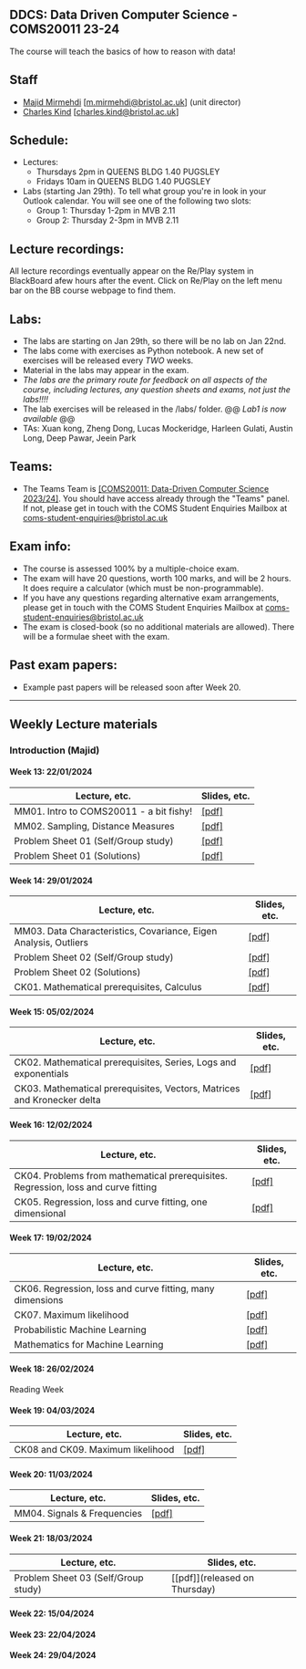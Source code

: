 ## DDCS: Data Driven Computer Science - COMS20011 23-24
The course will teach the basics of how to reason with data!

## Staff

- [Majid Mirmehdi](http://people.cs.bris.ac.uk/~majid/) [m.mirmehdi@bristol.ac.uk]  (unit director)
- [Charles Kind](https://research-information.bris.ac.uk/en/persons/charles-kind) [charles.kind@bristol.ac.uk]

## Schedule:
* Lectures:
  - Thursdays 2pm in QUEENS BLDG 1.40 PUGSLEY
  - Fridays 10am in QUEENS BLDG 1.40 PUGSLEY
* Labs (starting Jan 29th).  To tell what group you're in look in your Outlook calendar.  You will see one of the following two slots:
  - Group 1: Thursday 1-2pm in MVB 2.11
  - Group 2: Thursday 2-3pm in MVB 2.11


## Lecture recordings:
All lecture recordings eventually appear on the Re/Play system in BlackBoard afew hours after the event. Click on Re/Play on the left menu bar on the BB course webpage to find them.



## Labs:
* The labs are starting on Jan 29th, so there will be no lab on Jan 22nd.
* The labs come with exercises as Python notebook.  A new set of exercises will be released every _TWO_ weeks.
* Material in the labs may appear in the exam.
* *The labs are the primary route for feedback on all aspects of the course, including lectures, any question sheets and exams, not just the labs!!!!*
* The lab exercises will be released in the /labs/ folder.
@@ _Lab1 is now available_ @@
* TAs: Xuan kong, Zheng Dong, Lucas Mockeridge, Harleen Gulati, Austin Long, Deep Pawar, Jeein Park

## Teams:
* The Teams Team is [[COMS20011: Data-Driven Computer Science 2023/24]](https://teams.microsoft.com/l/team/19%3a0DQ-4IeBWTiBTCNmPvAmkc-CjNXlKFBJHObtpLyHaVw1%40thread.tacv2/conversations?groupId=5928cfed-1e17-4d2b-a3a7-4ab403410857&tenantId=b2e47f30-cd7d-4a4e-a5da-b18cf1a4151b).  You should have access already through the "Teams" panel.  If not, please get in touch with the COMS Student Enquiries Mailbox at coms-student-enquiries@bristol.ac.uk

## Exam info:
* The course is assessed 100% by a multiple-choice exam.
* The exam will have 20 questions, worth 100 marks, and will be 2 hours. It does require a calculator (which must be non-programmable).
* If you have any questions regarding alternative exam arrangements, please get in touch with the COMS Student Enquiries Mailbox at coms-student-enquiries@bristol.ac.uk
* The exam is closed-book (so no additional materials are allowed). There will be a formulae sheet with the exam.


## Past exam papers:
* Example past papers will be released soon after Week 20.

---

## Weekly Lecture materials

### Introduction (Majid)

#### Week 13: 22/01/2024
| Lecture, etc. |  Slides, etc. |
| ------- | ------ |
| MM01. Intro to COMS20011 - a bit fishy! | [[pdf]](Slides/COMS20011-MMLec01.pdf) |
| MM02. Sampling, Distance Measures | [[pdf]](Slides/COMS20011-MMLec02.pdf) |
| Problem Sheet 01 (Self/Group study) | [[pdf]](ProblemSheets/ProblemSheet-MM01.pdf)  |
| Problem Sheet 01 (Solutions) | [[pdf]](ProblemSheets/ProblemSheet-MM01-Solutions.pdf)  |


#### Week 14: 29/01/2024
| Lecture, etc. | Slides, etc. |
| ------- | ------ |
| MM03. Data Characteristics, Covariance, Eigen Analysis, Outliers | [[pdf]](Slides/COMS20011-MMLec03.pdf) |
| Problem Sheet 02 (Self/Group study) | [[pdf]](ProblemSheets/ProblemSheet-MM02.pdf)  |
| Problem Sheet 02 (Solutions) | [[pdf]](ProblemSheets/ProblemSheet-MM02-Solutions.pdf)  |
| CK01. Mathematical prerequisites, Calculus | [[pdf]](notes/prereqs.pdf) |

#### Week 15: 05/02/2024
| Lecture, etc. | Slides, etc. |
| ------- | ------ |
| CK02.  Mathematical prerequisites, Series, Logs and exponentials | [[pdf]](notes/prereqs.pdf) |
| CK03.  Mathematical prerequisites, Vectors, Matrices and Kronecker delta | [[pdf]](notes/prereqs.pdf) |

#### Week 16: 12/02/2024
| Lecture, etc. | Slides, etc. |
| ------- | ------ |
| CK04.  Problems from mathematical prerequisites. Regression, loss and curve fitting | [[pdf]](notes/regression.pdf) |
| CK05.  Regression, loss and curve fitting, one dimensional | [[pdf]](notes/regression.pdf) |

#### Week 17: 19/02/2024
| Lecture, etc. | Slides, etc. |
| ------- | ------ |
| CK06.  Regression, loss and curve fitting, many dimensions | [[pdf]](notes/regression.pdf) |
| CK07.  Maximum likelihood | [[pdf]](notes/maximum_likelihood.pdf) |
| Probabilistic Machine Learning | [[pdf]](notes/probabilistic&#32;machine&#32;learning.pdf) |
| Mathematics for Machine Learning | [[pdf]](notes/mml-book.pdf) |

#### Week 18: 26/02/2024
Reading Week

#### Week 19: 04/03/2024
| Lecture, etc. | Slides, etc. |
| ------- | ------ |
| CK08 and CK09.  Maximum likelihood | [[pdf]](notes/maximum_likelihood.pdf) |

#### Week 20: 11/03/2024
| Lecture, etc. |  Slides, etc. |
| ------- | ------ |
| MM04. Signals & Frequencies| [[pdf]](Slides/COMS20011-MMLec04.pdf) |


#### Week 21: 18/03/2024
| Lecture, etc. | Slides, etc. |
| ------- | ------ |
| Problem Sheet 03 (Self/Group study) | [[pdf]](released on Thursday) |


#### Week 22: 15/04/2024
#### Week 23: 22/04/2024
#### Week 24: 29/04/2024
